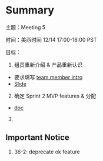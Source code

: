 # Summary
主题：Meeting 5

时间：美西时间 12/14 17:00-18:00 PST

目标：
1. 组员重新介绍 & 产品重新认识
* 要求填写 [team member intro](https://docs.google.com/spreadsheets/d/1992QcHV6gkmQZJ0B5y45SJnld8CYQbbw-GIi5WuS334/edit?usp=sharing)
* [Slide](https://docs.google.com/presentation/d/1HajXKVM3uuE7Q80vl9eGTxGfeE32rf-YrGxDjK4fcto/edit?usp=sharing)

2. 确定 Sprint 2 MVP features & 分配
* [doc](https://docs.google.com/spreadsheets/d/1992QcHV6gkmQZJ0B5y45SJnld8CYQbbw-GIi5WuS334/edit?usp=sharing#gid=1128399482)


3.


## Important Notice
1. 36-2: deprecate ok feature

